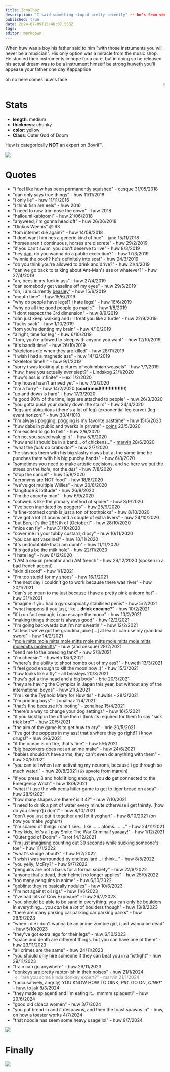 ```yaml
---
title: Zonalhaz
description: "I said something stupid pretty recently" -- he's from sheffield, he knows the bible and ornithology
published: true
date: 2024-07-09T15:46:07.553Z
tags: 
editor: markdown
---
```


When huw was a boy his father said to him "with those instruments you will never be a musician". His only option was a miracle from the music shop. He studied their instruments in hope for a cure, but in doing so he released his actual dream was to be a instrument himself be strong huweth you'll appease your father one day Kappapride

oh no here comes huw's face
<marquee>huw's face</marquee>
# Stats
* **length**: medium
* **thickness**: chunky
* **color**: yellow
* **Class**: Outer God of Doom

Huw is categorically **NOT** an expert on Bovril:tm:.

![](https://cesque.com/storage/19/08/03/486301074883.png)
# Quotes
- "i feel like huw has been permanently squished" - cesque 31/05/2018
- "dan only says true things" - huw 11/11/2016 
- "i only lie" - huw 11/11/2016
- "i think fish are eels" - huw 2016
- "i need to now trim nose the down" - huw 2018
- "halloumi kabloomi" - huw 21/06/2018
- "anyweed, i'm gonna head off" - huw 26/06/2018
- "Dinkus Weenis" @i63
- "tom internet die again?" - huw 14/09/2018
- "I dont want him hes a generic kind of hue" - jane 15/11/2018
- "horses aren't continuous, horses are discrete" - huw 29/2/2019
- "if you can't swim, you don't deserve to live" - huw 8/3/2019
- "hey [dan](Cesque), do you wanna do a public execution?" - huw 17/3/2019
- "winnie the pooh? he's definitely into scat" - huw 24/3/2019
- "do you think you're allowed to drink and drive?" - huw 21/4/2019
- "can we go back to talking about Ant-Man's ass or whatever?" - huw 27/4/2019
- "ah, bees in my fuckin ass" - huw 27/4/2019
- "can somebody get vaseline off my eyes" - huw 29/5/2019
- "oh, i am currently [beasley](Brie)" - huw 15/6/2019
- "mouth time" - huw 15/6/2019
- "why do people have legs!? i hate legs!" - huw 16/6/2019
- "why do all the good people go mad :(" - huw 1/8/2019
- "i dont respect the 3rd dimension" - huw 8/9/2019
- "dan just keep walking and i’ll treat you like a turtle" - huw 22/9/2019
- "fucks sack" - huw 1/10/2019
- "tom you're denting my brain" - huw 4/10/2019
- "alright, time for leg" - huw 6/10/2019
- "Tom, you're allowed to sleep with anyone you want" - huw 12/10/2019
- "it's bandit time" - huw 26/10/2019
- "skeletons die when they are killed" - huw 28/11/2019
- "i wish i had a magnetic ass" - huw 14/12/2019
- "skeleton time!!!" - huw 9/1/2019
- "sorry i was looking at pictures of columbian weasels" - huw ?/?/2019
- "huw, have you actually *ever* slept?" - Lindskog 21/1/2020
- "huw's ass is infinite" - Hexi 1/2/2020
- "my house hasn't arrived yet" - huw 7/2/2020
- "i'm a furry" - huw 14/2/2020 (**confirmed!!!!!!!!!!!!!!!!!**)
- "up and down is hard" - huw 17/3/2020
- "a good 90% of the time, legs are attached to people" - huw 26/3/2020
- "you gotta push your daddy down the stairs" - huw 24/4/2020
- "legs are ubiquitous (there's a lot of leg) (exponential leg curve) (leg event horizon)" - huw 30/4/1010
- "i'm always pogging, pogging is my favorite pasttime" - huw 15/5/2020
- "huw dabs in public and twerks in private" - [coins](Supercoins) 23/5/2020
- "i'm excited to go to hell" - huw 2/6/2020
- "oh no, you saved waluigi :(" - huw 5/6/2020
- "huw and i should be in a band... of chickens..." - [marvin](marvin) 28/6/2020
- "what the *fuck* do crabs do?" - huw 2/7/2020
- "he slashes them with his big slashy claws but at the same time he punches them with his big punchy hands" - huw 6/8/2020
- "sometimes you need to make artistic decisions, and so here we put the stress on the *hole*, not the *ass*" - huw 7/8/2020
- "stop the cancel" - huw 15/8/2020
- "acronyms are NOT food" - huw 18/8/2020
- "we've got multiple Willies" - huw 20/8/2020
- "langitude & lotitude" - huw 26/8/2020
- "i'm the anarchy man" - huw 6/9/2020
- "cobweb is like the primary method of spider" - huw 8/9/2020
- "i've been inundated by poggers" - huw 25/9/2020
- "a fine-toothed comb is just a ton of toothpicks" - huw 8/10/2020
- "i've got a lot of brains and a couple of extra livers" - huw 24/10/2020
- "but Ben, it's the 28%th of \[October]" - huw 28/10/2020
- "mice can fly" - huw 31/10/2020
- "cover me in your tubby custard, dipsy" - huw 10/11/2020
- "you can eat vaseline!" - huw 10/11/2020
- "it's undoubtable that i am dumb" - huw 11/11/2020
- "it's gotta be the milk hole" - huw 22/11/2020
- "i hate leg" - huw 6/12/2020
- "i AM a sexual predator and i AM french" - huw 29/12/2020 (spoken in a bad french accent)
- "skin discord" - huw 1/1/2021
- "i'm too stupid for my shoes" - huw 16/1/2021
- "the next day i couldn't go to work because there was river" - huw 20/1/2021
- "dan's so mean to me just because i have a pretty pink unicorn hat" - huw 31/1/2021
- "imagine if you had a gyroscopically stabilised penis" - huw 5/2/2021
- "what happens if you just, like... **drink cocaine**?" - huw 10/2/2021
- "if i run fast enough, i can escape the moon" - huw 10/2/2021
- "making things thiccer is always good" - huw 12/2/2021
- "i'm going backwards but i'm not sweatin'" - huw 12/2/2021
- "at least we've got the grandma juice [...] at least i can use my grandma sword" - huw 14/2/2021
- "[mole mitts mole mitts mole mitts mole mitts mole mitts mole mitts molemitts molemitts](https://www.youtube.com/watch?v=KUvQaxnK7sc)" - huw (and cesque) 28/2/2021
- "send me to the breeding tank" - huw 2/3/2021
- "i'm cheesin'" - huweth 13/3/2021
- "where's the ability to shoot bombs out of my ass?" - huweth 13/3/2021
- "i feel good enough to kill the moon now :)" - huw 15/3/2021
- "huw looks like a fly" - all beasleys 20/3/2021
- "huw's got a tiny head and a big body" - brie 20/3/2021
- "they are having the Olympics in Japan this year, but without any of the international boyos" - huw 21/3/2021
- "i'm like the Typhoid Mary for Huwitis" - huwitis - 28/3/2021
- "i'm printing boys" - zonalhaz 2/4/2021
- "that's fine because it's looting" - zonalhaz 15/4/2021
- "there's a way to change your dog settings" - huw 16/5/2021
- "if you kickflip in the office then i think its required for them to say "sick trick bro"" - huw 20/5/2021
- "the aim of the game is to get huw to cry" - brie 20/5/2021
- "i've got the poppers in my ass! that's where they go right!? i know drugs!" - huw 2/6/2021
- "if the ocean is on fire, that's fine" - huw 5/6/2021
- "big bazonkers does not an anime make" - huw 24/6/2021
- "babies shouldn't have arms, they can't even do anything with them" - huw 20/8/2021
- "you can tell when i am activating my neurons, because i go through so much water!" - huw 20/8/2021 (👍 upvote from marvin)
- "if you press 8 and hold it long enough, you **do** get connected to the Emergency Witch" - huw 18/9/2021
- "what if i use the wikipedia hitler game to get to tiger bread on asda" - huw 28/9/2021
- "how many shapes are there? is it 4?" - huw 7/10/2021
- "i need to drink a pint of water every minute otherwise i get thirsty. \[how do you sleep?] i don't" - huw 8/10/2021
- "don't you just put it together and let it yoghurt" - huw 8/10/2021 (on how you make yoghurt)
- "i'm scared of things i can't see... like....... atoms........." - huw 24/11/2021
- "hey kids, let's all play Smite The War Criminal! yaaaay!" - huw 1/12/2021
- "Outer god of Doom" - Tarot 14/12/2021
- "i'm just imagining counting out 30 seconds while sucking someone's toe" - huw 11/1/2022
- "what's sludge about?" - huw 9/2/2022
- "i wish *i* was surrounded by endless lard... i think..." - huw 8/5/2022
- "you yelly, McFry?" - huw 9/7/2022
- "penguins are not a basis for a formal society" - huw 22/9/2022
- "anyone that's dead, their helmet no longer applies" - huw 25/9/2022
- "too many penguins in anime" - huw 6/10/2022
- "goblins: they're basically nodules" - huw 10/6/2023
- "i'm not against oil rigs" - huw 11/6/2023
- "i've had lots of Cow Exposure" - huw 26/7/2023
- "you should be able to be sand in everything. you can only be boulders in everything... you *can* be a *lot* of boulders though" - huw 13/8/2023
- "there are many parking car parking car parking parks" - huw 29/9/2023
- "when i die i don't wanna be an anime zombie girl, i just wanna be dead" - huw 5/10/2023
- "they've got extra legs for their legs" - huw 6/10/2023
- "space and death are different things. but you can have one of them" - huw 23/11/2023
- "all crimes are the same" - huw 24/11/2023
- "you should only hire someone if they can beat you in a fistfight" - huw 29/11/2023
- "train can go anywhere" - huw 29/11/2023
- "donkeys are pretty raptor-ish in their noises" - huw 21/1/2024
	- <span style="color: #888">"are you some kinda donkey expert?" - marvin 21/1/2024</span>
- "(accusatively, angrily) YOU KNOW HOW TO OINK, *PIG*. GO ON, *OINK*!" - huw, to jak 8/3/2024
- "they made splagenti and i'm eating it... mmmm splagenti" - huw 29/6/2024
- "good old cloaca women" - huw 3/7/2024
- "you put bread in and it despawns, and then the toast spawns in" - huw, on how a toaster works 4/7/2024
- "that noodle has seem some heavy usage lol" - huw 9/7/2024

![](https://cesque.com/storage/20/02/04/223613402362.png)
# Finally

[<img src="https://cesque.com/storage/19/04/19/unknown.png" />](https://cesque.com/storage/21/07/22/867048638949.png)